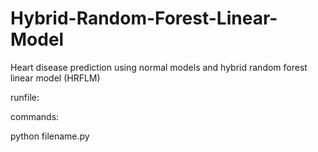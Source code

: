 # Hybrid-Random-Forest-Linear-Model
Heart disease prediction using normal models and hybrid random forest linear model (HRFLM)

runfile:

commands:


python filename.py
